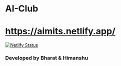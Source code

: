 # AI-Club

# https://aimits.netlify.app/

[![Netlify Status](https://api.netlify.com/api/v1/badges/fb62ac08-3724-404f-88e8-e8554a553900/deploy-status)](https://app.netlify.com/sites/aimits/deploys)

### Developed by Bharat & Himanshu
